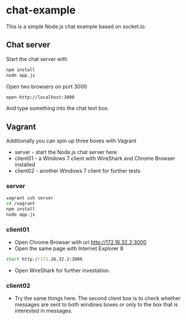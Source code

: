 # chat-example

This is a simple Node.js chat example based on socket.io.

## Chat server
Start the chat server with
```bash
npm install
node app.js
```

Open two browsers on port 3000

```bash
open http://localhost:3000
```

And type something into the chat text box.


## Vagrant
Additionally you can spin up three boxes with Vagrant

* server - start the Node.js chat server here
* client01 - a Windows 7 client with WireShark and Chrome Browser installed
* client02 - another Windows 7 client for further tests

### server

```bash
vagrant ssh server
cd /vagrant
npm install
node app.js
```

### client01

* Open Chrome Browser with url http://172.16.32.2:3000
* Open the same page with Internet Explorer 8
```cmd
start http://172.16.32.2:3000
```

* Open WireShark for further investation.

### client02

* Try the same things here.
The second client box is to check whether messages are sent to both windows boxes or only to the box that is interested in messages.
